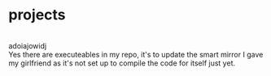 

# projects
<br style="font: Montserrat Semi-Bold">
adoiajowidj
</br>
Yes there are executeables in my repo, it's to update the smart mirror I gave my girlfriend as it's not set up to compile the code for itself just yet.
